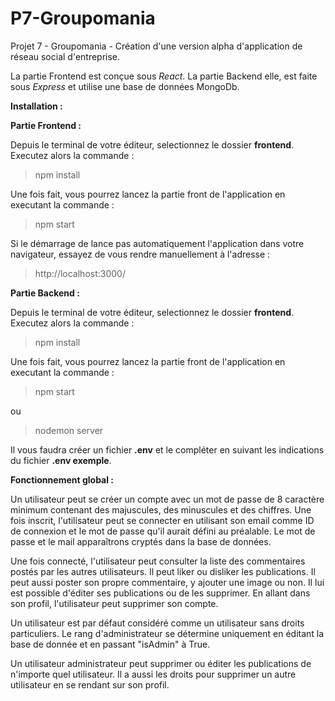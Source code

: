 # P7-Groupomania

Projet 7 - Groupomania - Création d'une version alpha d'application de réseau social d'entreprise. 

La partie Frontend est conçue sous *React*. 
La partie Backend elle, est faite sous *Express* et utilise une base de données MongoDb. 

**Installation :**

**Partie Frontend :**

Depuis le terminal de votre éditeur, selectionnez le dossier **frontend**. Executez alors la commande :

> npm install

Une fois fait, vous pourrez lancez la partie front de l'application en executant la commande :

> npm start

Si le démarrage de lance pas automatiquement l'application dans votre navigateur, essayez de vous rendre manuellement à l'adresse :
> http://localhost:3000/

**Partie Backend :**

Depuis le terminal de votre éditeur, selectionnez le dossier **frontend**. Executez alors la commande :

> npm install

Une fois fait, vous pourrez lancez la partie front de l'application en executant la commande :

> npm start

ou

> nodemon server

Il vous faudra créer un fichier **.env** et le compléter en suivant les indications du fichier **.env exemple**. 

**Fonctionnement global :**

Un utilisateur peut se créer un compte avec un mot de passe de 8 caractère minimum contenant des majuscules, des minuscules et des chiffres. 
Une fois inscrit, l'utilisateur peut se connecter en utilisant son email comme ID de connexion et le mot de passe qu'il aurait défini au préalable. Le mot de passe et le mail apparaîtrons cryptés dans la base de données. 

Une fois connecté, l'utilisateur peut consulter la liste des commentaires postés par les autres utilisateurs. Il peut liker ou disliker les publications. 
Il peut aussi poster son propre commentaire, y ajouter une image ou non. Il lui est possible d'éditer ses publications ou de les supprimer. 
En allant dans son profil, l'utilisateur peut supprimer son compte. 

Un utilisateur est par défaut considéré comme un utilisateur sans droits particuliers. 
Le rang d'administrateur se détermine uniquement en éditant la base de donnée et en passant "isAdmin" à True. 

Un utilisateur administrateur peut supprimer ou éditer les publications de n'importe quel utilisateur. Il a aussi les droits pour supprimer un autre utilisateur en se rendant sur son profil. 








